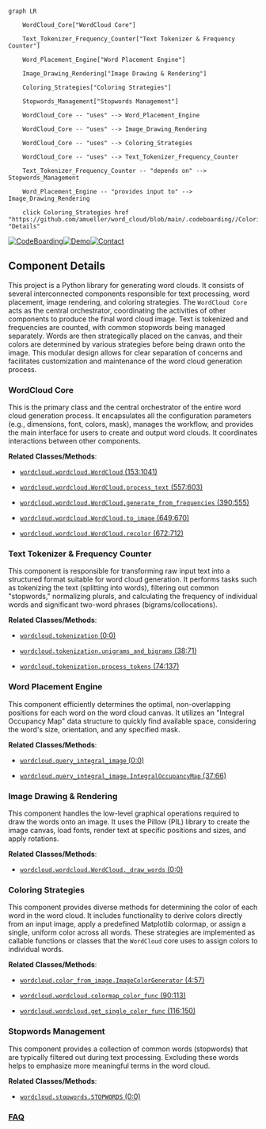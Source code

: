 ```mermaid

graph LR

    WordCloud_Core["WordCloud Core"]

    Text_Tokenizer_Frequency_Counter["Text Tokenizer & Frequency Counter"]

    Word_Placement_Engine["Word Placement Engine"]

    Image_Drawing_Rendering["Image Drawing & Rendering"]

    Coloring_Strategies["Coloring Strategies"]

    Stopwords_Management["Stopwords Management"]

    WordCloud_Core -- "uses" --> Word_Placement_Engine

    WordCloud_Core -- "uses" --> Image_Drawing_Rendering

    WordCloud_Core -- "uses" --> Coloring_Strategies

    WordCloud_Core -- "uses" --> Text_Tokenizer_Frequency_Counter

    Text_Tokenizer_Frequency_Counter -- "depends on" --> Stopwords_Management

    Word_Placement_Engine -- "provides input to" --> Image_Drawing_Rendering

    click Coloring_Strategies href "https://github.com/amueller/word_cloud/blob/main/.codeboarding//Coloring_Strategies.md" "Details"

```

[![CodeBoarding](https://img.shields.io/badge/Generated%20by-CodeBoarding-9cf?style=flat-square)](https://github.com/CodeBoarding/GeneratedOnBoardings)[![Demo](https://img.shields.io/badge/Try%20our-Demo-blue?style=flat-square)](https://www.codeboarding.org/demo)[![Contact](https://img.shields.io/badge/Contact%20us%20-%20contact@codeboarding.org-lightgrey?style=flat-square)](mailto:contact@codeboarding.org)



## Component Details



This project is a Python library for generating word clouds. It consists of several interconnected components responsible for text processing, word placement, image rendering, and coloring strategies. The `WordCloud Core` acts as the central orchestrator, coordinating the activities of other components to produce the final word cloud image. Text is tokenized and frequencies are counted, with common stopwords being managed separately. Words are then strategically placed on the canvas, and their colors are determined by various strategies before being drawn onto the image. This modular design allows for clear separation of concerns and facilitates customization and maintenance of the word cloud generation process.



### WordCloud Core

This is the primary class and the central orchestrator of the entire word cloud generation process. It encapsulates all the configuration parameters (e.g., dimensions, font, colors, mask), manages the workflow, and provides the main interface for users to create and output word clouds. It coordinates interactions between other components.





**Related Classes/Methods**:



- <a href="https://github.com/amueller/word_cloud/blob/master/wordcloud/wordcloud.py#L153-L1041" target="_blank" rel="noopener noreferrer">`wordcloud.wordcloud.WordCloud` (153:1041)</a>

- <a href="https://github.com/amueller/word_cloud/blob/master/wordcloud/wordcloud.py#L557-L603" target="_blank" rel="noopener noreferrer">`wordcloud.wordcloud.WordCloud.process_text` (557:603)</a>

- <a href="https://github.com/amueller/word_cloud/blob/master/wordcloud/wordcloud.py#L390-L555" target="_blank" rel="noopener noreferrer">`wordcloud.wordcloud.WordCloud.generate_from_frequencies` (390:555)</a>

- <a href="https://github.com/amueller/word_cloud/blob/master/wordcloud/wordcloud.py#L649-L670" target="_blank" rel="noopener noreferrer">`wordcloud.wordcloud.WordCloud.to_image` (649:670)</a>

- <a href="https://github.com/amueller/word_cloud/blob/master/wordcloud/wordcloud.py#L672-L712" target="_blank" rel="noopener noreferrer">`wordcloud.wordcloud.WordCloud.recolor` (672:712)</a>





### Text Tokenizer & Frequency Counter

This component is responsible for transforming raw input text into a structured format suitable for word cloud generation. It performs tasks such as tokenizing the text (splitting into words), filtering out common "stopwords," normalizing plurals, and calculating the frequency of individual words and significant two-word phrases (bigrams/collocations).





**Related Classes/Methods**:



- <a href="https://github.com/amueller/word_cloud/blob/master/wordcloud/tokenization.py#L0-L0" target="_blank" rel="noopener noreferrer">`wordcloud.tokenization` (0:0)</a>

- <a href="https://github.com/amueller/word_cloud/blob/master/wordcloud/tokenization.py#L38-L71" target="_blank" rel="noopener noreferrer">`wordcloud.tokenization.unigrams_and_bigrams` (38:71)</a>

- <a href="https://github.com/amueller/word_cloud/blob/master/wordcloud/tokenization.py#L74-L137" target="_blank" rel="noopener noreferrer">`wordcloud.tokenization.process_tokens` (74:137)</a>





### Word Placement Engine

This component efficiently determines the optimal, non-overlapping positions for each word on the word cloud canvas. It utilizes an "Integral Occupancy Map" data structure to quickly find available space, considering the word's size, orientation, and any specified mask.





**Related Classes/Methods**:



- <a href="https://github.com/amueller/word_cloud/blob/master/wordcloud/wordcloud.py#L0-L0" target="_blank" rel="noopener noreferrer">`wordcloud.query_integral_image` (0:0)</a>

- <a href="https://github.com/amueller/word_cloud/blob/master/wordcloud/wordcloud.py#L37-L66" target="_blank" rel="noopener noreferrer">`wordcloud.query_integral_image.IntegralOccupancyMap` (37:66)</a>





### Image Drawing & Rendering

This component handles the low-level graphical operations required to draw the words onto an image. It uses the Pillow (PIL) library to create the image canvas, load fonts, render text at specific positions and sizes, and apply rotations.





**Related Classes/Methods**:



- <a href="https://github.com/amueller/word_cloud/blob/master/wordcloud/wordcloud.py#L0-L0" target="_blank" rel="noopener noreferrer">`wordcloud.wordcloud.WordCloud._draw_words` (0:0)</a>





### Coloring Strategies

This component provides diverse methods for determining the color of each word in the word cloud. It includes functionality to derive colors directly from an input image, apply a predefined Matplotlib colormap, or assign a single, uniform color across all words. These strategies are implemented as callable functions or classes that the `WordCloud` core uses to assign colors to individual words.





**Related Classes/Methods**:



- <a href="https://github.com/amueller/word_cloud/blob/master/wordcloud/color_from_image.py#L4-L57" target="_blank" rel="noopener noreferrer">`wordcloud.color_from_image.ImageColorGenerator` (4:57)</a>

- <a href="https://github.com/amueller/word_cloud/blob/master/wordcloud/wordcloud.py#L90-L113" target="_blank" rel="noopener noreferrer">`wordcloud.wordcloud.colormap_color_func` (90:113)</a>

- <a href="https://github.com/amueller/word_cloud/blob/master/wordcloud/wordcloud.py#L116-L150" target="_blank" rel="noopener noreferrer">`wordcloud.wordcloud.get_single_color_func` (116:150)</a>





### Stopwords Management

This component provides a collection of common words (stopwords) that are typically filtered out during text processing. Excluding these words helps to emphasize more meaningful terms in the word cloud.





**Related Classes/Methods**:



- <a href="https://github.com/amueller/word_cloud/blob/master/wordcloud/wordcloud.py#L0-L0" target="_blank" rel="noopener noreferrer">`wordcloud.stopwords.STOPWORDS` (0:0)</a>









### [FAQ](https://github.com/CodeBoarding/GeneratedOnBoardings/tree/main?tab=readme-ov-file#faq)